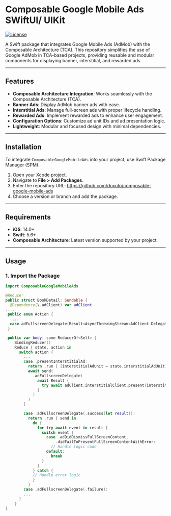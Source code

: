# Composable Google Mobile Ads SWiftUI/ UIKit

[![License](https://img.shields.io/badge/License-MIT-blue.svg)](LICENSE)

A Swift package that integrates Google Mobile Ads (AdMob) with the Composable Architecture (TCA). This repository simplifies the use of Google AdMob in TCA-based projects, providing reusable and modular components for displaying banner, interstitial, and rewarded ads.

---

## Features

- **Composable Architecture Integration**: Works seamlessly with the Composable Architecture (TCA).
- **Banner Ads**: Display AdMob banner ads with ease.
- **Interstitial Ads**: Manage full-screen ads with proper lifecycle handling.
- **Rewarded Ads**: Implement rewarded ads to enhance user engagement.
- **Configuration Options**: Customize ad unit IDs and ad presentation logic.
- **Lightweight**: Modular and focused design with minimal dependencies.

---

## Installation

To integrate `ComposableGoogleMobileAds` into your project, use Swift Package Manager (SPM):

1. Open your Xcode project.
2. Navigate to **File > Add Packages**.
3. Enter the repository URL: https://github.com/doxuto/composable-google-mobile-ads
4. Choose a version or branch and add the package.

---

## Requirements

- **iOS**: 14.0+
- **Swift**: 5.6+
- **Composable Architecture**: Latest version supported by your project.

---

## Usage

### 1. Import the Package
```swift
import ComposableGoogleMobileAds

@Reducer
public struct BookDetail: Sendable {
  @Dependency(\.adClient) var adClient
....
 public enum Action {
  ....
  case adFullscreenDelegate(Result<AsyncThrowingStream<AdClient.DelegateEvent, Error>, Error>)
 }

 public var body: some ReducerOf<Self> {
    BindingReducer()
    Reduce { state, action in
      switch action {
        ...
        case .presentInterstitialAd:
          return .run { [interstitialAdUnit = state.interstitialAdUnit] send in
          await send(
            .adFullscreenDelegate(
              await Result {
                try await adClient.interstitialClient.present(interstitialAdUnit)
              }
            )
          )
        }

        case .adFullscreenDelegate(.success(let result)):
          return .run { send in
            do {
              for try await event in result {
                switch event {
                  case .adDidDismissFullScreenContent,
                      .didFailToPresentFullScreenContentWithError:
                    // Handle logic code
                  default:
                    break
                }
              }
            } catch {
            // Handle error logic
            }
          }
        case .adFullscreenDelegate(.failure):
        ...
      }
    }
}

